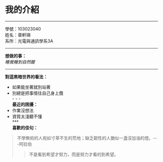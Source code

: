 我的介紹
========
***
學號：103023040   
姓名：章軒瑛   
系所：光電與通訊學系3A   
- - -
**想做的事：**   
*睡覺睡到自然醒*   
* * *   
**對這黑暗世界的看法：**   
*	如果能坐著就別站著
*	別總是把事情往自己身上攬   
		- - -     
**最近的困擾：**   
* 	作業沒想法   
* 	資質太淺聽不懂  
		***   
**喜歡的佳句：**
>不學無術的人宛如寸草不生的荒地；缺乏韌性的人猶似一盞沒加油的燈。---阿拉伯
>>不是看到希望才努力，而是努力才看的到希望。   
